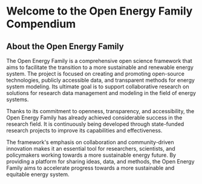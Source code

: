 # Welcome to the Open Energy Family Compendium

## About the Open Energy Family
The Open Energy Family is a comprehensive open science framework that aims to 
facilitate the transition to a more sustainable and renewable energy system. 
The project is focused on creating and promoting open-source technologies, 
publicly accessible data, and transparent methods for energy system modeling. 
Its ultimate goal is to support collaborative research on solutions for 
research data management and modeling in the field of energy systems.

Thanks to its commitment to openness, transparency, and accessibility, 
the Open Energy Family has already achieved considerable success 
in the research field. 
It is continuously being developed through state-funded research projects 
to improve its capabilities and effectiveness.

The framework's emphasis on collaboration and community-driven innovation 
makes it an essential tool for researchers, scientists, and policymakers 
working towards a more sustainable energy future. 
By providing a platform for sharing ideas, data, and methods, 
the Open Energy Family aims to accelerate progress towards a more sustainable 
and equitable energy system.

